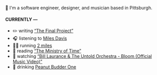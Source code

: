 👋 I'm a software engineer, designer, and musician based in Pittsburgh.

#### CURRENTLY —

* ✏️ writing [“The Final Project”](https://www.amoscato.com/journal/final-project/)
* 🎧 listening to [Miles Davis](https://www.last.fm/music/Miles+Davis/_/Flamenco+Sketches+(feat.+John+Coltrane,+Cannonball+Adderley+&+Bill+Evans))
* 🏃‍♂️ running [2 miles](https://www.strava.com/activities/13297779396)
* 📘 reading [“The Ministry of Time”](https://www.goodreads.com/book/show/199798179-the-ministry-of-time)
* 🍿 watching [“Bill Laurance &amp; The Untold Orchestra - Bloom (Official Music Video)”](https://youtu.be/aOisxXhsXUk)
* 🍺 drinking [Peanut Budder One](https://untappd.com/user/namoscato/checkin/1477154225)
